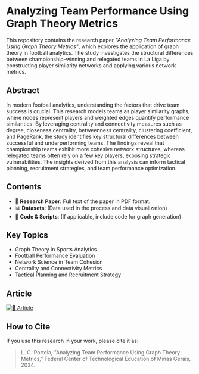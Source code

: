 # Analyzing Team Performance Using Graph Theory Metrics

This repository contains the research paper *"Analyzing Team Performance Using Graph Theory Metrics"*, which explores the application of graph theory in football analytics. The study investigates the structural differences between championship-winning and relegated teams in La Liga by constructing player similarity networks and applying various network metrics.

## Abstract

In modern football analytics, understanding the factors that drive team success is crucial. This research models teams as player similarity graphs, where nodes represent players and weighted edges quantify performance similarities. By leveraging centrality and connectivity measures such as degree, closeness centrality, betweenness centrality, clustering coefficient, and PageRank, the study identifies key structural differences between successful and underperforming teams. The findings reveal that championship teams exhibit more cohesive network structures, whereas relegated teams often rely on a few key players, exposing strategic vulnerabilities. The insights derived from this analysis can inform tactical planning, recruitment strategies, and team performance optimization.

## Contents

- 📄 **Research Paper**: Full text of the paper in PDF format.
- 📊 **Datasets**: (Data used in the process and data visualization)
- 📎 **Code & Scripts**: (If applicable, include code for graph generation)

## Key Topics

- Graph Theory in Sports Analytics
- Football Performance Evaluation
- Network Science in Team Cohesion
- Centrality and Connectivity Metrics
- Tactical Planning and Recruitment Strategy

## Article
[![📄 Article](https://img.shields.io/badge/📄-Ver%20Artigo-blue)](https://github.com/LucasPorteladev/Research%20Paper/Analyzing%20Team%20Performance%20Using%20Graph%20Theory%20Metrics.pdf)

## How to Cite

If you use this research in your work, please cite it as:

> L. C. Portela, "Analyzing Team Performance Using Graph Theory Metrics," 
> Federal Center of Technological Education of Minas Gerais, 2024.
